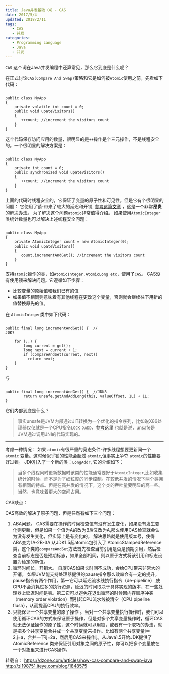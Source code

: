 ```yaml
---
title: Java并发基础（4）- CAS
date: 2017/5/4
updated: 2018/2/11
tags:
   - CAS
   - 并发
categories:
   - Programming Language
   - Java
   - 并发
---
```

```CAS``` 这个词在Java并发编程中还算常见，那么它到底是什么呢？
<!--more-->



在正式讨论```CAS(Compare And Swap)```策略和它是如何被```Atomic```使用之前，先看如下代码：
```

public class MyApp
{
    private volatile int count = 0;
    public void upateVisitors() 
    {
       ++count; //increment the visitors count
    }
}
```
这个代码保存访问应用的数量，很明显的是```++```操作是个三元操作，不是线程安全的。一个很明显的解决方案是：
```

public class MyApp
{
    private int count = 0;
    public synchronized void upateVisitors() 
    {
       ++count; //increment the visitors count
    }
}
```
上面的代码时线程安全的，它保证了变量的原子性和可见性。但是它有个很明显的问题： 它使用了锁-带来了较大的延迟和开销,
[参考这篇文章]( http://flex4java.blogspot.jp/2015/03/is-multi-threading-really-worth-it.html) ，这是一个非常**昂贵**的解决办法。
为了解决这个问题```atomic```非常值得介绍。 如果使用```AtomicInteger```类统计数量也可以解决上述线程安全问题：
```

public class MyApp
{
    private AtomicInteger count = new AtomicInteger(0);
    public void upateVisitors() 
    {
       count.incrementAndGet(); //increment the visitors count
    }
}
```
支持```atomic```操作的类，如```AtomicInteger,AtomicLong etc```，使用了```CAS```。
CAS没有使用锁来解决问题。它遵循如下步骤：
- 比较变量的原始值和我们已有的值
- 如果值不相同则意味着有其他线程在更改这个变量，否则就会继续往下用新的值替换原先的值。


在 ```AtomicInteger```类中如下代码：
```

public final long incrementAndGet() {  //
JDK7

    for (;;) {
        long current = get();
        long next = current + 1;
        if (compareAndSet(current, next))
          return next;
    }
}
```
与
```

public final long incrementAndGet() {  //JDK8
        return unsafe.getAndAddLong(this, valueOffset, 1L) + 1L;
}
```
它们内部到底是什么？
> 事实unsafe是JVM内部通过JIT转换为一个优化的指令序列，比如说X86处理器仅仅就是一个CPU指令```LOCK XADD```，[参考这里]( https://blogs.oracle.com/dave/atomic-fetch-and-add-vs-compare-and-swap)
也就是说，unsafe是JVM通过调用JNI的代码实现的。 


----


考虑一种情况： 如果 ```atomic```有很严重的竞态条件-许多线程想要更新同一个 ```atomic``` 变量。这时候似乎锁的性能会超过 ```atomic```,但事实上争夺 ```atomic```的性能要好过锁。 JDK引入了一个新的类：```LongAddr```, 它的介绍如下：
> 当多个线程同时更新数据时该类的性能通常要好于```AtomicInteger```,比如收集统计的时候，而不是为了细粒度的同步控制。在较低并发的情况下两个类拥有相同的特点。但是在高并发的情况下，这个类的吞吐量要明显的高一些。当然，也意味着更大的空间占用。


CAS缺点：


CAS高效的解决了原子问题，但是任然有如下三个问题：
1. ABA问题。 CAS需要在操作的时候检查值有没有发生变化，如果没有发生变化则更新，但是如果一个值为A的改为B后又改为A,那么使用CAS检查就会认为没有发生变化，但实际上是有变化的。  解决思路就是使用版本号，使得ABA变为1A-2B-3A
从JDK1.5起atomic包引入了 AtomicStampedReference 类，这个类的```compareAndSet```方法首先检查当前引用是否是预期引用，然后检查当前标志是否是预期标志，如果全部相同，则以原子方式将该引用和标志设置为给定的新值。
2. 循环时间长，开销大。 自旋CAS如果长时间不成功，会给CPU带来非常大的开销。 如果JVM能支持处理器提供的pause指令那么效率会有一定的提升，pause指令有两个作用，第一它可以延迟流水线执行指令（de-pipeline）,使CPU不会消耗过多的执行资源，延迟的时间取决于具体实现的版本，在一些处理器上延迟时间是零。第二它可以避免在退出循环的时候因内存顺序冲突（memory order violation）而引起CPU流水线被清空（CPU pipeline flush），从而提高CPU的执行效率。
3. 只能保证一个共享变量的原子操作 。当对一个共享变量执行操作时，我们可以使用循环CAS的方式来保证原子操作，但是对多个共享变量操作时，循环CAS就无法保证操作的原子性，这个时候就可以用锁，或者有一个取巧的办法，就是把多个共享变量合并成一个共享变量来操作。比如有两个共享变量i＝2,j=a，合并一下ij=2a，然后用CAS来操作ij。从Java1.5开始JDK提供了 AtomicReference 类来保证引用对象之间的原子性，你可以把多个变量放在一个对象里来进行CAS操作。





转载自：
https://dzone.com/articles/how-cas-compare-and-swap-java
http://zl198751.iteye.com/blog/1848575
